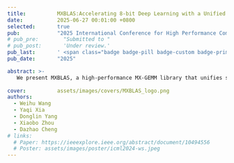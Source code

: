 ```yaml
---
title:          MXBLAS:Accelerating 8-bit Deep Learning with a Unified Micro-Scaled GEMM Library.
date:           2025-06-27 00:01:00 +0800
selected:       true
pub:            "2025 International Conference for High Performance Computing, Networking, Storage, and Analysis (SC)"
# pub_pre:        "Submitted to "
# pub_post:       'Under review.'
pub_last:       ' <span class="badge badge-pill badge-custom badge-primary">Conference</span><span class="badge badge-pill badge-custom badge-danger">CCF-A</span>'
pub_date:       "2025"

abstract: >-
   We present MXBLAS, a high-performance MX-GEMM library that unifies support across the full spectrum of MX-format variations.
  
cover:          assets/images/covers/MXBLAS_logo.png
authors:
  - Weihu Wang
  - Yaqi Xia
  - Donglin Yang
  - Xiaobo Zhou
  - Dazhao Cheng
# links:
  # Paper: https://ieeexplore.ieee.org/abstract/document/10494556
  # Poster: assets/images/poster/icml2024-ws.jpeg
---
```

